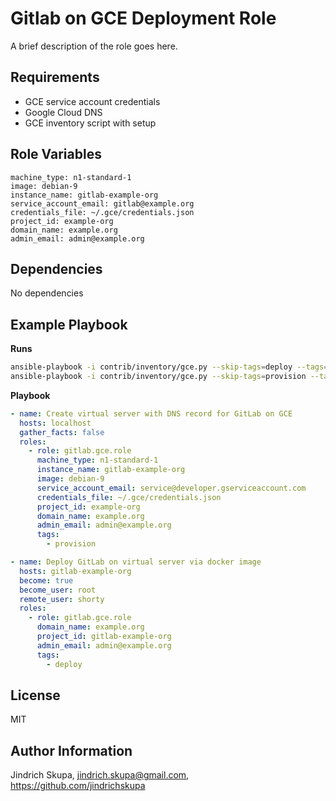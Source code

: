Gitlab on GCE Deployment Role
=============================

A brief description of the role goes here.

Requirements
------------

* GCE service account credentials
* Google Cloud DNS
* GCE inventory script with setup

Role Variables
--------------

```
machine_type: n1-standard-1
image: debian-9
instance_name: gitlab-example-org
service_account_email: gitlab@example.org
credentials_file: ~/.gce/credentials.json
project_id: example-org
domain_name: example.org
admin_email: admin@example.org
```

Dependencies
------------

No dependencies

Example Playbook
----------------

**Runs**

```bash
ansible-playbook -i contrib/inventory/gce.py --skip-tags=deploy --tags=gce playbooks/gitlab.yml
ansible-playbook -i contrib/inventory/gce.py --skip-tags=provision --tags=install,config playbooks/gitlab.yml
```

**Playbook**

```yaml
- name: Create virtual server with DNS record for GitLab on GCE
  hosts: localhost
  gather_facts: false
  roles:
    - role: gitlab.gce.role
      machine_type: n1-standard-1
      instance_name: gitlab-example-org
      image: debian-9
      service_account_email: service@developer.gserviceaccount.com
      credentials_file: ~/.gce/credentials.json
      project_id: example-org
      domain_name: example.org
      admin_email: admin@example.org
      tags:
        - provision

- name: Deploy GitLab on virtual server via docker image
  hosts: gitlab-example-org
  become: true
  become_user: root
  remote_user: shorty
  roles:
    - role: gitlab.gce.role
      domain_name: example.org
      project_id: gitlab-example-org
      admin_email: admin@example.org
      tags:
        - deploy
```


License 
-------

MIT

Author Information
------------------

Jindrich Skupa, jindrich.skupa@gmail.com, https://github.com/jindrichskupa

